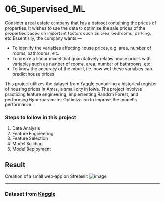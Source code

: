 # 06_Supervised_ML

Consider a real estate company that has a dataset containing the prices of properties. It wishes to use the data to optimise the sale prices of the properties based on important factors such as area, bedrooms, parking, etc.Essentially, the company wants —
- To identify the variables affecting house prices, e.g. area, number of rooms, bathrooms, etc.
- To create a linear model that quantitatively relates house prices with variables such as number of rooms, area, number of bathrooms, etc.
- To know the accuracy of the model, i.e. how well these variables can predict house prices.

This project utilizes the dataset from Kaggle containing a historical register of housing prices in Ames, a small city in Iowa. The project involves practicing feature engineering, implementing Random Forest, and performing Hyperparameter Optimization to improve the model's performance.

### Steps to follow in this project

1. Data Analysis
2. Feature Engineering
3. Feature Selection
4. Model Building
5. Model Deployment

## Result 
Creation of a small web-app on Streamlit
![image](https://github.com/crystalyts/06_Supervised_ML/assets/61910422/45735a3d-3fcc-414b-8bf5-453cf40ee2b8)

---

### Dataset from [Kaggle](https://www.kaggle.com/c/house-prices-advanced-regression-techniques/data)

